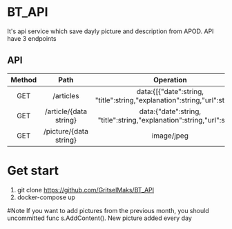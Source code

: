 # BT_API
It's api service which save dayly picture and description from APOD.
API have 3 endpoints

## API
|Method         | Path           | Operation  |
| :-----------: | :------------: | :--------: | 
| GET           | /articles     | data:{[{"date":string, "title":string,"explanation":string,"url":string}]}|
| GET           | /article/{data string}  | data:{"date":string, "title":string,"explanation":string,"url":string}|
| GET           | /picture/{data string}  | image/jpeg |


# Get start
1. git clone https://github.com/GritselMaks/BT_API
2. docker-compose up

#Note
If you want to add pictures from the previous month, you should uncommitted func s.AddContent().
New picture added every day
